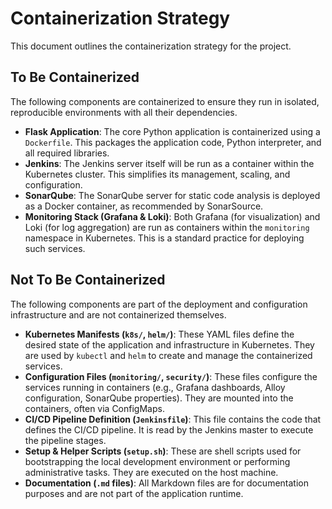 # Containerization Strategy

This document outlines the containerization strategy for the project.

## To Be Containerized

The following components are containerized to ensure they run in isolated, reproducible environments with all their dependencies.

-   **Flask Application**: The core Python application is containerized using a `Dockerfile`. This packages the application code, Python interpreter, and all required libraries.
-   **Jenkins**: The Jenkins server itself will be run as a container within the Kubernetes cluster. This simplifies its management, scaling, and configuration.
-   **SonarQube**: The SonarQube server for static code analysis is deployed as a Docker container, as recommended by SonarSource.
-   **Monitoring Stack (Grafana & Loki)**: Both Grafana (for visualization) and Loki (for log aggregation) are run as containers within the `monitoring` namespace in Kubernetes. This is a standard practice for deploying such services.

## Not To Be Containerized

The following components are part of the deployment and configuration infrastructure and are not containerized themselves.

-   **Kubernetes Manifests (`k8s/`, `helm/`)**: These YAML files define the desired state of the application and infrastructure in Kubernetes. They are used by `kubectl` and `helm` to create and manage the containerized services.
-   **Configuration Files (`monitoring/`, `security/`)**: These files configure the services running in containers (e.g., Grafana dashboards, Alloy configuration, SonarQube properties). They are mounted into the containers, often via ConfigMaps.
-   **CI/CD Pipeline Definition (`Jenkinsfile`)**: This file contains the code that defines the CI/CD pipeline. It is read by the Jenkins master to execute the pipeline stages.
-   **Setup & Helper Scripts (`setup.sh`)**: These are shell scripts used for bootstrapping the local development environment or performing administrative tasks. They are executed on the host machine.
-   **Documentation (`.md` files)**: All Markdown files are for documentation purposes and are not part of the application runtime.
